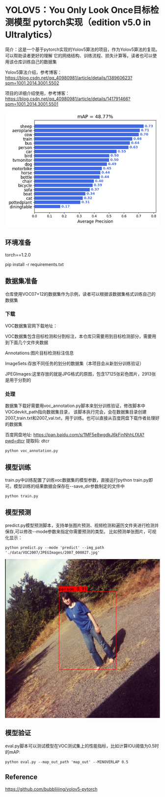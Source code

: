 # YOLOV5：You Only Look Once目标检测模型 pytorch实现（edition v5.0 in Ultralytics）
简介：这是一个基于pytorch实现的Yolov5算法的项目，作为Yolov5算法的复现。可以帮助读者更好的理解
它的网络结构、训练流程、损失计算等。读者也可以使用该仓库训练自己的数据集

Yolov5算法介绍，参考博客：https://blog.csdn.net/qq_40980981/article/details/138960623?spm=1001.2014.3001.5502

项目的详细介绍使用，参考博客：https://blog.csdn.net/qq_40980981/article/details/141791466?spm=1001.2014.3001.5501

![mAP.png](doc%2FmAP.png)

## 环境准备
torch==1.2.0

pip install -r requirements.txt
## 数据集准备
仓库使用VOC07+12的数据集作为示例，读者可以根据该数据集格式训练自己的数据集

### 下载
VOC数据集官网下载地址：

VOC数据集包含目标检测和分割标注，本仓库只需要用到目标检测部分，需要用到下面几个文件夹数据

Annotations:图片目标检测标注信息

ImageSets:存放不同任务的划分的数据集（本项目会从新划分训练验证）

JPEGImages:这里存放的就是JPG格式的原图，包含17125张彩色图片，2913张是用于分割的

### 处理
数据集下载好需要用voc_annotation.py脚本来划分训练验证，修改脚本中VOCdevkit_path指向数据集目录，
该脚本执行完会，会在数据集目录创建2007_train.txt和2007_val.txt，用于训练。也可以直接从百度网盘下载作者处理好的数据集

百度网盘地址: https://pan.baidu.com/s/1MF5e8wgdkJ6kFjnNhhLfXA?pwd=dtcr 提取码: dtcr
```commandline
python voc_annotation.py
```

## 模型训练
train.py中训练配置了训练voc数据集的模型参数，直接运行python train.py即可。模型训练的结果数据会保存在--save_dir参数制定的文件中
```commandline
python train.py
```

## 模型预测
predict.py模型预测脚本，支持单张图片预测、视频检测和遍历文件夹进行检测并保存,可以修改--mode参数来指定你需要预测的类型。
比如预测单张图片，可视化显示：
```commandline
python predict.py --mode 'predict' --img_path './data/VOC2007/JPEGImages/2007_000027.jpg'
```

![img.png](doc/img.png)

## 模型验证
eval.py脚本可以测试模型在VOC测试集上的性能指标，比如计算IOU阈值为0.5时的mAP:
```commandline
python eval.py --map_out_path 'map_out' --MINOVERLAP 0.5
```

## Reference
https://github.com/bubbliiiing/yolov5-pytorch